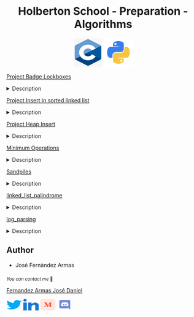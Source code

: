 <h1 align="center">Holberton School - Preparation - Algorithms</h1>

<p align="center">
	<img width="75" height="75" src="./images/c.webp" alt="C Logo">
	<img width="75" height="75" src="./images/python.png" alt="Python Logo">
</p>


[Project Badge Lockboxes](./lockboxes/)
<details>
<summary>Description</summary>
</details>

[Project Insert in sorted linked list](./insert_in_sorted_linked_list/)
<details>
<summary>Description</summary>
</details>

[Project Heap Insert](./heap_insert/)
<details>
<summary>Description</summary>
</details>

[Minimum Operations](./minimum_operations/)
<details>
<summary>Description</summary>
</details>

[Sandpiles](./sandpiles/)
<details>
<summary>Description</summary>
</details>

[linked_list_palindrome](./linked_list_palindrome/)
<details>
<summary>Description</summary>
</details>

[log_parsing](./log_parsing/)
<details>
<summary>Description</summary>
</details>



## Author

* José Fernàndez Armas

<sub>_You can contact me_ 📩

[Fernandez Armas José Daniel](https://github.com/crasride)

<p align="left">
<a href="https://twitter.com/JosFern35900656" target="blank"><img align="center" src="./images/twitter.svg" alt="crasride" height="30" width="40" /></a>
<a href="https://www.linkedin.com/in/jd-fernandez/" target="blank"><img align="center" src="./images/linked-in-alt.svg" alt="crasride" height="30" width="40" /></a>
<a href="https://medium.com/@4990" target="blank"><img align="center" src="./images/medium.svg" alt="@crasride" height="30" width="40" /></a>
<a href="https://discord.gg/José Fernandez Armas#7992" target="blank"><img align="center" src="./images/discord.svg" alt="crasride" height="30" width="40" /></a>
</p>
